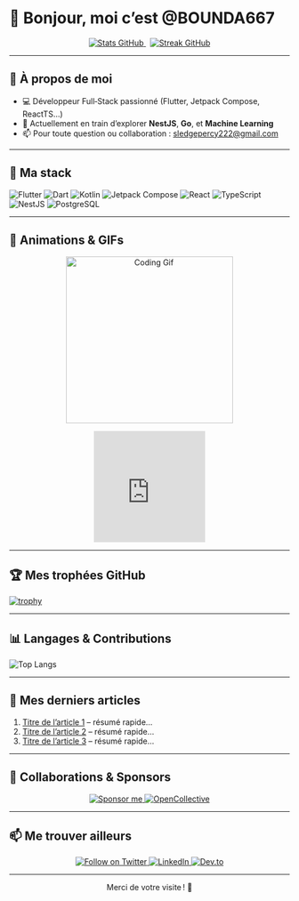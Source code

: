 # 👋 Bonjour, moi c’est **@BOUNDA667**

<p align="center">
  <a href="https://github.com/BOUNDA667">
    <img src="https://github-readme-stats.vercel.app/api?username=BOUNDA667&show_icons=true&theme=radical" alt="Stats GitHub" />
  </a>
  &nbsp;
  <a href="https://github.com/BOUNDA667">
    <img src="https://github-readme-streak-stats.herokuapp.com?user=BOUNDA667&theme=dark&date_format=M%20j%5B%2C%20Y%5D" alt="Streak GitHub" />
  </a>
</p>

---

## 🚀 À propos de moi  
- 💻 Développeur Full‑Stack passionné (Flutter, Jetpack Compose, ReactTS…)  
- 🌱 Actuellement en train d’explorer **NestJS**, **Go**, et **Machine Learning**  
- 📫 Pour toute question ou collaboration : [sledgepercy222@gmail.com](mailto:sledgepercy222@gmail.com)  

---

## 🔧 Ma stack  
<p align="left">
  <img src="https://img.shields.io/badge/Flutter-02569B?logo=flutter&style=for-the-badge" alt="Flutter" />
  <img src="https://img.shields.io/badge/Dart-0175C2?logo=dart&style=for-the-badge" alt="Dart" />
  <img src="https://img.shields.io/badge/Kotlin-0095D5?logo=kotlin&style=for-the-badge" alt="Kotlin" />
  <img src="https://img.shields.io/badge/Jetpack%20Compose-4285F4?logo=android&style=for-the-badge" alt="Jetpack Compose" />
  <img src="https://img.shields.io/badge/React-20232A?logo=react&style=for-the-badge" alt="React" />
  <img src="https://img.shields.io/badge/TypeScript-3178C6?logo=typescript&style=for-the-badge" alt="TypeScript" />
  <img src="https://img.shields.io/badge/NestJS-E0234E?logo=nestjs&style=for-the-badge" alt="NestJS" />
  <img src="https://img.shields.io/badge/Postgres-336791?logo=postgresql&style=for-the-badge" alt="PostgreSQL" />
</p>

---

## 🎨 Animations & GIFs  
<p align="center">
  <img src="https://media.giphy.com/media/l0HlSNOxJB956qwfK/giphy.gif" alt="Coding Gif" width="300" />
</p>

<p align="center">
  <!-- Exemple de Lottie Embed -->
  <iframe src="https://lottie.host/4e7123ff-8c5b-4bfa-b6a1-abcdef123456/index.html" frameborder="0" width="200" height="200"></iframe>
</p>

---

## 🏆 Mes trophées GitHub  
[![trophy](https://github-profile-trophy.vercel.app/?username=BOUNDA667&theme=radical&column=4)](https://github.com/ryo-ma/github-profile-trophy)

---

## 📊 Langages & Contributions  
![Top Langs](https://github-readme-stats.vercel.app/api/top-langs/?username=BOUNDA667&layout=compact&theme=radical)

---

## 📝 Mes derniers articles  
<!--  
Pour automatiser cette section, utilisez une GitHub Action qui parse votre flux RSS et met à jour ce bloc.  
Exemple de badge RSS :  
[![RSS](https://img.shields.io/badge/RSS-FF6600?logo=rss&style=for-the-badge)](https://votre-blog.com/rss)  
-->

1. [Titre de l’article 1](#) – résumé rapide…  
2. [Titre de l’article 2](#) – résumé rapide…  
3. [Titre de l’article 3](#) – résumé rapide…

---

## 🤝 Collaborations & Sponsors  
<p align="center">
  <a href="https://github.com/sponsors/BOUNDA667">
    <img src="https://img.shields.io/badge/Sponsor-You%20have%20the%20power-FE428E?logo=github&style=for-the-badge" alt="Sponsor me" />
  </a>
  <a href="https://opencollective.com/BOUNDA667">
    <img src="https://img.shields.io/badge/OpenCollective-Join%20the%20team-1F3B5D?logo=opencollective&style=for-the-badge" alt="OpenCollective" />
  </a>
</p>

---

## 📫 Me trouver ailleurs  
<p align="center">
  <a href="https://twitter.com/BOUNDA667">
    <img src="https://img.shields.io/twitter/follow/BOUNDA667?logo=twitter&style=for-the-badge" alt="Follow on Twitter" />
  </a>
  <a href="https://linkedin.com/in/BOUNDA667">
    <img src="https://img.shields.io/badge/LinkedIn-Connect-blue?logo=linkedin&style=for-the-badge" alt="LinkedIn" />
  </a>
  <a href="https://dev.to/BOUNDA667">
    <img src="https://img.shields.io/badge/Dev.to-Follow-0A0A0A?logo=devdotto&style=for-the-badge" alt="Dev.to" />
  </a>
</p>

---

<p align="center">
  Merci de votre visite ! 🚀  
</p>
